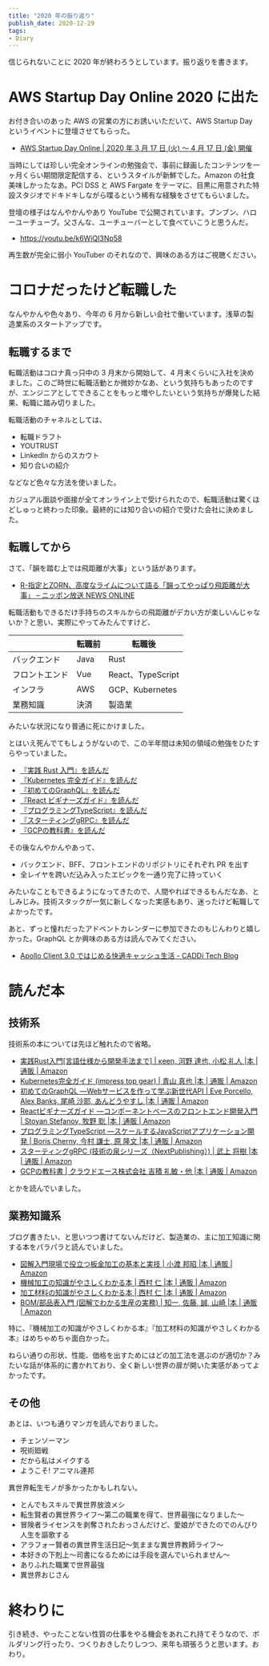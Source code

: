 ```yaml
---
title: "2020 年の振り返り"
publish_date: 2020-12-29
tags:
- Diary
---
```


信じられないことに 2020 年が終わろうとしています。振り返りを書きます。

# AWS Startup Day Online 2020 に出た

お付き合いのあった AWS の営業の方にお誘いいただいて、AWS Startup Day
というイベントに登壇させてもらった。

- [AWS Startup Day Online | 2020 年 3 月 17 日 (火) 〜 4 月 17 日 (金) 開催](https://aws.amazon.com/jp/startup-day/tokyo/)

当時にしては珍しい完全オンラインの勉強会で、事前に録画したコンテンツを一ヶ月くらい期間限定配信する、というスタイルが新鮮でした。Amazon
の社食美味しかったなあ。PCI DSS と AWS Fargate
をテーマに、目黒に用意された特設スタジオでドキドキしながら喋るという稀有な経験をさせてもらいました。

登壇の様子はなんやかんやあり YouTube
で公開されています。ブンブン、ハローユーチューブ。父さんな、ユーチューバーとして食べていこうと思うんだ。

- https://youtu.be/k6WiQI3Np58

再生数が完全に弱小 YouTuber のそれなので、興味のある方はご視聴ください。

# コロナだったけど転職した

なんやかんや色々あり、今年の 6
月から新しい会社で働いています。浅草の製造業系のスタートアップです。

## 転職するまで

転職活動はコロナ真っ只中の 3 月末から開始して、4
月末くらいに入社を決めました。このご時世に転職活動とか微妙かなあ、という気持ちもあったのですが、エンジニアとしてできることをもっと増やしたいという気持ちが爆発した結果、転職に踏み切りました。

転職活動のチャネルとしては、

- 転職ドラフト
- YOUTRUST
- LinkedIn からのスカウト
- 知り合いの紹介

などなど色々な方法を使いました。

カジュアル面談や面接が全てオンライン上で受けられたので、転職活動は驚くほどしゅっと終わった印象。最終的には知り合いの紹介で受けた会社に決めました。

## 転職してから

さて、「韻を踏む上では飛距離が大事」という話があります。

- [R-指定とZORN、高度なライムについて語る「韻ってやっぱり飛距離が大事」 – ニッポン放送 NEWS ONLINE](https://news.1242.com/article/209776)

転職活動もできるだけ手持ちのスキルからの飛距離がデカい方が楽しいんじゃないか？と思い、実際にやってみたんですけど、

|                | 転職前 | 転職後            |
| -------------- | ------ | ----------------- |
| バックエンド   | Java   | Rust              |
| フロントエンド | Vue    | React、TypeScript |
| インフラ       | AWS    | GCP、Kubernetes   |
| 業務知識       | 決済   | 製造業            |

みたいな状況になり普通に死にかけました。

とはいえ死んでてもしょうがないので、この半年間は未知の領域の勉強をひたすらやっていました。

- [『実践 Rust 入門』を読んだ](/2020/05/1590105600)
- [『Kubernetes 完全ガイド』を読んだ](/2020/05/1590883200)
- [『初めてのGraphQL』を読んだ](/2020/06/1592092800)
- [『React ビギナーズガイド』を読んだ](/2020/06/1592611200)
- [『プログラミングTypeScript』を読んだ](/2020/07/1593907200)
- [『スターティングgRPC』を読んだ](/2020/07/1595548800)
- [『GCPの教科書』を読んだ](/2020/08/1597104000)

その後なんやかんやあって、

- バックエンド、BFF、フロントエンドのリポジトリにそれぞれ PR を出す
- 全レイヤを跨いだ込み入ったエピックを一通り完了に持っていく

みたいなこともできるようになってきたので、人間やればできるもんだなあ、としみじみ。技術スタックが一気に新しくなった実感もあり、迷ったけど転職してよかったです。

あと、ずっと憧れだったアドベントカレンダーに参加できたのもじんわりと嬉しかった。GraphQL
とか興味のある方は読んでみてください。

- [Apollo Client 3.0 ではじめる快適キャッシュ生活 - CADDi Tech Blog](https://caddi.tech/archives/2195)

# 読んだ本

## 技術系

技術系の本については先ほど触れたので省略。

- [実践Rust入門[言語仕様から開発手法まで] | κeen, 河野 達也, 小松 礼人 |本 | 通販 | Amazon](https://www.amazon.co.jp/dp/4297105594/)
- [Kubernetes完全ガイド (impress top gear) | 青山 真也 |本 | 通販 | Amazon](https://www.amazon.co.jp/dp/4295004804/)
- [初めてのGraphQL ―Webサービスを作って学ぶ新世代API | Eve Porcello, Alex Banks, 尾崎 沙耶, あんどうやすし |本 | 通販 | Amazon](https://www.amazon.co.jp/dp/487311893X)
- [Reactビギナーズガイド ―コンポーネントベースのフロントエンド開発入門 | Stoyan Stefanov, 牧野 聡 |本 | 通販 | Amazon](https://www.amazon.co.jp/dp/4873117887)
- [プログラミングTypeScript ―スケールするJavaScriptアプリケーション開発 | Boris Cherny, 今村 謙士, 原 隆文 |本 | 通販 | Amazon](https://www.amazon.co.jp/dp/4873119049)
- [スターティングgRPC (技術の泉シリーズ（NextPublishing）) | 武上 将樹 |本 | 通販 | Amazon](https://www.amazon.co.jp/dp/4844378457/)
- [GCPの教科書 | クラウドエース株式会社 吉積 礼敏・他 |本 | 通販 | Amazon](https://www.amazon.co.jp/dp/4865941959/)

とかを読んでいました。

## 業務知識系

ブログ書きたい、と思いつつ書けてないんだけど、製造業の、主に加工知識に関する本をパラパラと読んでいました。

- [図解入門現場で役立つ板金加工の基本と実技 | 小渡 邦昭 |本 | 通販 | Amazon](https://www.amazon.co.jp/dp/4798046353/)
- [機械加工の知識がやさしくわかる本 | 西村 仁 |本 | 通販 | Amazon](https://www.amazon.co.jp/dp/4820759353/)
- [加工材料の知識がやさしくわかる本 | 西村 仁 |本 | 通販 | Amazon](https://www.amazon.co.jp/dp/4820748483/)
- [BOM/部品表入門 (図解でわかる生産の実務) | 知一, 佐藤, 誠, 山崎 |本 | 通販 | Amazon](https://www.amazon.co.jp/dp/482074268X)

特に、『機械加工の知識がやさしくわかる本』『加工材料の知識がやさしくわかる本』はめちゃめちゃ面白かった。

ねらい通りの形状、性能、価格を出すためにはどの加工法を選ぶのが適切か？みたいな話が体系的に書かれており、全く新しい世界の扉が開いた実感があってよかったです。

## その他

あとは、いつも通りマンガを読んでおりました。

- チェンソーマン
- 呪術廻戦
- だから私はメイクする
- ようこそ! アニマル連邦

異世界転生モノが多かったかもしれない。

- とんでもスキルで異世界放浪メシ
- 転生賢者の異世界ライフ～第二の職業を得て、世界最強になりました～
- 冒険者ライセンスを剥奪されたおっさんだけど、愛娘ができたのでのんびり人生を謳歌する
- アラフォー賢者の異世界生活日記～気ままな異世界教師ライフ～
- 本好きの下剋上～司書になるためには手段を選んでいられません～
- ありふれた職業で世界最強
- 異世界おじさん

# 終わりに

引き続き、やったことない性質の仕事をやる機会をあれこれ持てそうなので、ボルダリング行ったり、つくりおきしたりしつつ、来年も頑張ろうと思います。おわり。
